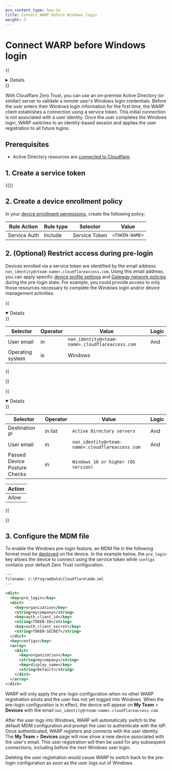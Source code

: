 ```yaml
---
pcx_content_type: how-to
title: Connect WARP before Windows login
weight: 3
---
```


# Connect WARP before Windows login

{{<details header="Feature availability">}}

| [WARP modes](/cloudflare-one/connections/connect-devices/warp/configure-warp/warp-modes/) | [Zero Trust plans](https://www.cloudflare.com/teams-pricing/) |
| -- | -- |
| All modes | All plans  |

| System   | Availability | Minimum WARP version |
| ---------| -------------| ---------------------|
| Windows  | ✅           | 2024.6.415.0   |
| macOS    | ❌           |    |
| Linux    | ❌           |    |
| iOS      | ❌           |    |
| Android  | ❌           |    |
| ChromeOS | ❌           |    |

{{</details>}}

With Cloudflare Zero Trust, you can use an on-premise Active Directory (or similar) server to validate a remote user's Windows login credentials. Before the user enters their Windows login information for the first time, the WARP client establishes a connection using a service token. This initial connection is not associated with a user identity. Once the user completes the Windows login, WARP switches to an identity-based session and applies the user registration to all future logins.

## Prerequisites

- Active Directory resources are [connected to Cloudflare](/cloudflare-one/connections/connect-networks/private-net/).

## 1. Create a service token

{{<render file="access/_create-service-token.md">}}

## 2. Create a device enrollment policy

In your [device enrollment permissions](/cloudflare-one/connections/connect-devices/warp/deployment/device-enrollment/#set-device-enrollment-permissions), create the following policy:

  | Rule Action  | Rule type | Selector      | Value          |
  | ------------ | --------- | ------------- | -------------- |
  | Service Auth | Include   | Service Token | `<TOKEN-NAME>` |

## 2. (Optional) Restrict access during pre-login

Devices enrolled via a service token are identified by the email address `non_identity@<team-name>.cloudflareaccess.com`. Using this email address, you can apply specific [device profile settings](/cloudflare-one/connections/connect-devices/warp/configure-warp/device-profiles/) and [Gateway network policies](/cloudflare-one/policies/gateway/network-policies/) during the pre-login state. For example, you could provide access to only those resources necessary to complete the Windows login and/or device management activities.

{{<details header="Example device profile rule" open="true">}}

| Selector           | Operator | Value            | Logic |
| ------------------ | -------- | ---------------- | ----- |
| User email         | in       | `non_identity@<team-name>.cloudflareaccess.com`  | And   |
| Operating system   | is       | Windows          |       |

{{</details>}}

{{<details header="Example Gateway network policy" open="true">}}

| Selector           | Operator | Value            | Logic |
| ------------------ | -------- | ---------------- | ----- |
| Destination IP     | in list  | `Active Directory servers` | And   |
| User email         | in       | `non_identity@<team-name>.cloudflareaccess.com`  | And |
| Passed Device Posture Checks	| in	| `Windows 10 or higher (OS version)`| |

| Action |
| ------ |
| Allow  |

{{</details>}}

## 3. Configure the MDM file

To enable the Windows pre-login feature, an MDM file in the following format must be [deployed](/cloudflare-one/connections/connect-devices/warp/deployment/mdm-deployment/#windows) on the device. In the example below, the `pre_login` key allows the device to connect using the service token while `configs` contains your default Zero Trust configuration.

```xml
---
filename: C:\ProgramData\Cloudflare\mdm.xml
---

<dict>
  <key>pre_login</key>
  <dict>
    <key>organization</key>
    <string>mycompany</string>
    <key>auth_client_id</key>
    <string>TOKEN-ID</string>
    <key>auth_client_secret</key>
    <string>TOKEN-SECRET</string>
  </dict>
  <key>configs</key>
  <array>
    <dict>
      <key>organization</key>
      <string>mycompany</string>
      <key>display_name</key>
      <string>Default</string>
    </dict>
  </array>
</dict>
```

WARP will only apply the pre-login configuration when no other WARP registration exists and the user has not yet logged into Windows. When the pre-login configuration is in effect, the device will appear on **My Team** > **Devices** with the email `non_identity@<team-name>.cloudflareaccess.com`.

After the user logs into Windows, WARP will automatically switch to the default MDM configuration and prompt the user to authenticate with the IdP. Once authenticated, WARP registers and connects with the user identity. The **My Team** > **Devices** page will now show a new device associated with the user's email. This user registration will then be used for any subsequent connections, including before the next Windows user login.

Deleting the user registration would cause WARP to switch back to the pre-login configuration as soon as the user logs out of Windows.
